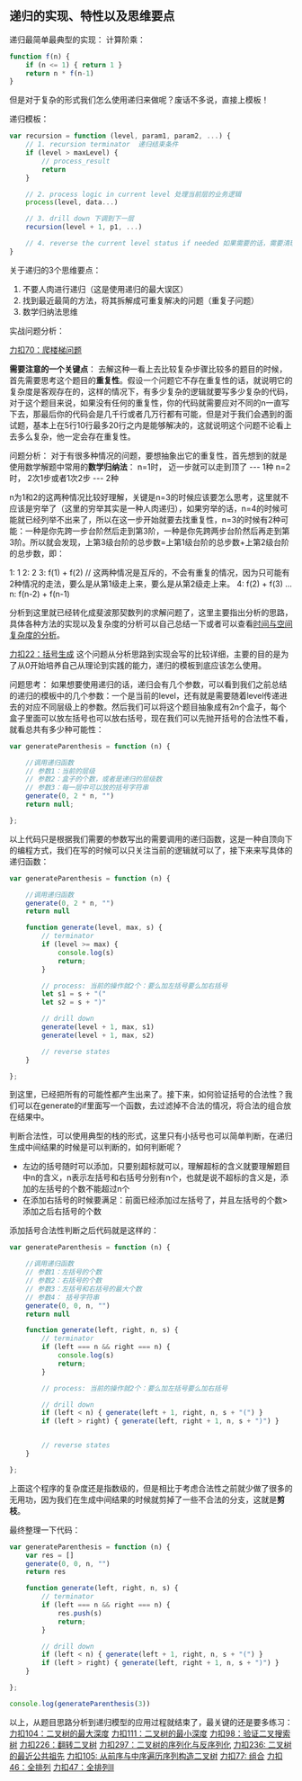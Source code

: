 ## 递归的实现、特性以及思维要点

递归最简单最典型的实现：
计算阶乘：
```javascript
function f(n) {
    if (n <= 1) { return 1 }
    return n * f(n-1)
}
```
但是对于复杂的形式我们怎么使用递归来做呢？废话不多说，直接上模板！

递归模板：
```javascript
var recursion = function (level, param1, param2, ...) {
    // 1. recursion terminator  递归结束条件
    if (level > maxLevel) {
        // process_result
        return
    }

    // 2. process logic in current level 处理当前层的业务逻辑
    process(level, data...)

    // 3. drill down 下调到下一层
    recursion(level + 1, p1, ...)

    // 4. reverse the current level status if needed 如果需要的话，需要清理当前层的某些状态
}
```


关于递归的3个思维要点：
1. 不要人肉进行递归（这是使用递归的最大误区）
2. 找到最近最简的方法，将其拆解成可重复解决的问题（重复子问题）
3. 数学归纳法思维

实战问题分析：

[力扣70：爬楼梯问题](https://leetcode-cn.com/problems/climbing-stairs/)

**需要注意的一个关键点**：
    去解这种一看上去比较复杂步骤比较多的题目的时候，首先需要思考这个题目的**重复性**。假设一个问题它不存在重复性的话，就说明它的复杂度是客观存在的，这样的情况下，有多少复杂的逻辑就要写多少复杂的代码，对于这个题目来说，如果没有任何的重复性，你的代码就需要应对不同的n一直写下去，那最后你的代码会是几千行或者几万行都有可能，但是对于我们会遇到的面试题，基本上在5行10行最多20行之内是能够解决的，这就说明这个问题不论看上去多么复杂，他一定会存在重复性。

问题分析：
对于有很多种情况的问题，要想抽象出它的重复性，首先想到的就是使用数学解题中常用的**数学归纳法**：
n=1时， 迈一步就可以走到顶了 --- 1种
n=2时， 2次1步或者1次2步    --- 2种

n为1和2的这两种情况比较好理解，关键是n=3的时候应该要怎么思考，这里就不应该是穷举了（这里的穷举其实是一种人肉递归），如果穷举的话，n=4的时候可能就已经列举不出来了，所以在这一步开始就要去找重复性，n=3的时候有2种可能：一种是你先跨一步台阶然后走到第3阶，一种是你先跨两步台阶然后再走到第3阶。所以就会发现，上第3级台阶的总步数=上第1级台阶的总步数+上第2级台阶的总步数，即：

1: 1
2: 2
3: f(1) + f(2)  // 这两种情况是互斥的，不会有重复的情况，因为只可能有2种情况的走法，要么是从第1级走上来，要么是从第2级走上来。
4: f(2) + f(3)
...
n: f(n-2) + f(n-1)

分析到这里就已经转化成斐波那契数列的求解问题了，这里主要指出分析的思路，具体各种方法的实现以及复杂度的分析可以自己总结一下或者可以查看[时间与空间复杂度的分析](https://rana1257.github.io/Front-end-Collections/#/main/%E6%97%B6%E9%97%B4%E4%B8%8E%E7%A9%BA%E9%97%B4%E5%A4%8D%E6%9D%82%E5%BA%A6%E5%88%86%E6%9E%90)。

[力扣22：括号生成](https://leetcode-cn.com/problems/generate-parentheses/)
这个问题从分析思路到实现会写的比较详细，主要的目的是为了从0开始培养自己从理论到实践的能力，递归的模板到底应该怎么使用。

问题思考：
如果想要使用递归的话，递归会有几个参数，可以看到我们之前总结的递归的模板中的几个参数：一个是当前的level，还有就是需要随着level传递进去的对应不同层级上的参数。然后我们可以将这个题目抽象成有2n个盒子，每个盒子里面可以放左括号也可以放右括号，现在我们可以先抛开括号的合法性不看，就看总共有多少种可能性：

```javascript
var generateParenthesis = function (n) {

    //调用递归函数
    // 参数1：当前的层级
    // 参数2：盒子的个数，或者是递归的层级数
    // 参数3：每一层中可以放的括号字符串
    generate(0, 2 * n, "")
    return null;

};
```
以上代码只是根据我们需要的参数写出的需要调用的递归函数，这是一种自顶向下的编程方式，我们在写的时候可以只关注当前的逻辑就可以了，接下来来写具体的递归函数：
```javascript
var generateParenthesis = function (n) {

    //调用递归函数
    generate(0, 2 * n, "")
    return null

    function generate(level, max, s) {
        // terminator
        if (level >= max) {
            console.log(s)
            return;
        }

        // process: 当前的操作就2个：要么加左括号要么加右括号
        let s1 = s + "("
        let s2 = s + ")"

        // drill down
        generate(level + 1, max, s1)
        generate(level + 1, max, s2)

        // reverse states
    }

};
```
到这里，已经把所有的可能性都产生出来了。接下来，如何验证括号的合法性？我们可以在generate的if里面写一个函数，去过滤掉不合法的情况，将合法的组合放在结果中。

判断合法性，可以使用典型的栈的形式，这里只有小括号也可以简单判断，在递归生成中间结果的时候是可以判断的，如何判断呢？
- 左边的括号随时可以添加，只要别超标就可以，理解超标的含义就要理解题目中n的含义，n表示左括号和右括号分别有n个，也就是说不超标的含义是，添加的左括号的个数不能超过n个
- 在添加右括号的时候要满足：前面已经添加过左括号了，并且左括号的个数>添加之后右括号的个数

添加括号合法性判断之后代码就是这样的：
```javascript
var generateParenthesis = function (n) {

    //调用递归函数
    // 参数1：左括号的个数
    // 参数2：右括号的个数
    // 参数3：左括号和右括号的最大个数
    // 参数4： 括号字符串
    generate(0, 0, n, "")
    return null

    function generate(left, right, n, s) {
        // terminator
        if (left === n && right === n) {
            console.log(s)
            return;
        }

        // process: 当前的操作就2个：要么加左括号要么加右括号

        // drill down
        if (left < n) { generate(left + 1, right, n, s + "(") }
        if (left > right) { generate(left, right + 1, n, s + ")") }


        // reverse states
    }

};
```
上面这个程序的复杂度还是指数级的，但是相比于考虑合法性之前就少做了很多的无用功，因为我们在生成中间结果的时候就剪掉了一些不合法的分支，这就是**剪枝**。

最终整理一下代码：
```javascript
var generateParenthesis = function (n) {
    var res = []
    generate(0, 0, n, "")
    return res

    function generate(left, right, n, s) {
        // terminator
        if (left === n && right === n) {
            res.push(s)
            return;
        }

        // drill down
        if (left < n) { generate(left + 1, right, n, s + "(") }
        if (left > right) { generate(left, right + 1, n, s + ")") }
    }

};

console.log(generateParenthesis(3))
```

以上，从题目思路分析到递归模型的应用过程就结束了，最关键的还是要多练习：
[力扣104：二叉树的最大深度](https://leetcode-cn.com/problems/maximum-depth-of-binary-tree/)
[力扣111：二叉树的最小深度](https://leetcode-cn.com/problems/minimum-depth-of-binary-tree/)
[力扣98：验证二叉搜索树](https://leetcode-cn.com/problems/validate-binary-search-tree/)
[力扣226：翻转二叉树](https://leetcode-cn.com/problems/invert-binary-tree/)
[力扣297：二叉树的序列化与反序列化](https://leetcode-cn.com/problems/serialize-and-deserialize-binary-tree/)
[力扣236: 二叉树的最近公共祖先](https://leetcode-cn.com/problems/lowest-common-ancestor-of-a-binary-tree/)
[力扣105: 从前序与中序遍历序列构造二叉树](https://leetcode-cn.com/problems/construct-binary-tree-from-preorder-and-inorder-traversal/)
[力扣77: 组合](https://leetcode-cn.com/problems/combinations/)
[力扣46：全排列](https://leetcode-cn.com/problems/permutations/)
[力扣47：全排列II](https://leetcode-cn.com/problems/permutations-ii/)

